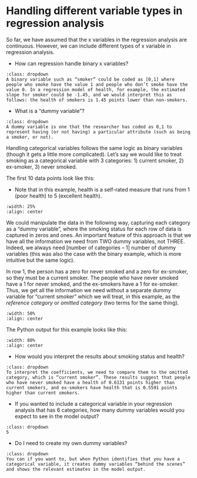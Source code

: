# Handling different variable types in regression analysis

So far, we have assumed that the x variables in the regression analysis are continuous. However, we can include different types of x variable in regression analysis. 

* How can regression handle binary x variables?

```{admonition} Click to reveal answer
:class: dropdown
A binary variable such as “smoker” could be coded as [0,1] where people who smoke have the value 1 and people who don’t smoke have the value 0. In a regression model of health, for example, the estimated slope for smoker could be -1.45, and we would interpret this as follows: the health of smokers is 1.45 points lower than non-smokers. 
```


* What is a “dummy variable”?
```{admonition} Click to reveal answer
:class: dropdown
A dummy variable is one that the researcher has coded as 0,1 to represent having (or not having) a particular attribute (such as being a smoker, or not). 
```


Handling categorical variables follows the same logic as binary variables (though it gets a little more complicated). Let’s say we would like to treat smoking as a categorical variable with 3 categories: 1) current smoker, 2) ex-smoker, 3) never smoked.

The first 10 data points look like this: 
* Note that in this example, health is a self-rated measure that runs from 1 (poor health) to 5 (excellent health).

```{image} https://raw.githubusercontent.com/jillxoreilly/StatsCourseBook_2024/main/images/Chp11_DummyTable1.png 
:width: 25%
:align: center
```


We could manipulate the data in the following way, capturing each category as a “dummy variable”, where the smoking status for each row of data is captured in zeros and ones. An important feature of this approach is that we have all the information we need from TWO dummy variables, not THREE. Indeed, we always need [number of categories – 1] number of dummy variables (this was also the case with the binary example, which is more intuitive but the same logic). 

In row 1, the person has a zero for never smoked and a zero for ex-smoker, so they must be a current smoker. The people who have never smoked have a 1 for never smoked, and the ex-smokers have a 1 for ex-smoker. Thus, we get all the information we need without a separate dummy variable for “current smoker” which we will treat, in this example, as the *reference category* or *omitted category* (two terms for the same thing).

```{image} https://raw.githubusercontent.com/jillxoreilly/StatsCourseBook_2024/main/images/Chp11_DummyTable2.png 
:width: 50%
:align: center
```

The Python output for this example looks like this:

```{image} https://raw.githubusercontent.com/jillxoreilly/StatsCourseBook_2024/main/images/Chp11_DummyEg_Output1.png 
:width: 80%
:align: center
```


* How would you interpret the results about smoking status and health?

```{admonition} Click to reveal answer
:class: dropdown
To interpret the coefficients, we need to compare them to the omitted category, which is “current smoker”. These results suggest that people who have never smoked have a health of 0.6131 points higher than current smokers, and ex-smokers have health that is 0.5591 points higher than current smokers. 
```

* If you wanted to include a categorical variable in your regression analysis that has 6 categories, how many dummy variables would you expect to see in the model output?

```{admonition} Click to reveal answer
:class: dropdown
5
```


* Do I need to create my own dummy variables?

```{admonition} Click to reveal answer
:class: dropdown
You can if you want to, but when Python identifies that you have a categorical variable, it creates dummy variables “behind the scenes” and shows the relevant estimates in the model output.
```

